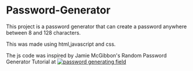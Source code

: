 # Password-Generator
This project is a password generator that can create a password anywhere between 8 and 128 characters.

This was made using html,javascript and css.

The js code was inspired by Jamie McGibbon's Random Password Generator Tutorial at [![password generating field](http://img.youtube.com/vi/9sT03jEwcaw/0.jpg)](http://www.youtube.com/watch?v=9sT03jEwcaw "Random Password Generator Tutorial")